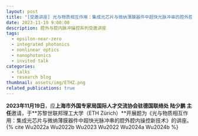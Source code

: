 ```yaml
---
layout: post
title: "[受邀讲座] 光与物质相互作用：集成光芯片与微纳薄膜器件中超快光脉冲串的腔外腔内操控新技术"
date: 2023-11-19 9:00:00
description: 腔外与腔内脉冲操控系列受邀讲座
tags:
  - epsilon-near-zero
  - integrated photonics
  - nonlinear optics
  - nanophotonics
  - invited talk
categories:
  - talks
  - research blog
thumbnail: assets/img/ETHZ.png
related_publications: true
---
```


**2023年11月19日**，应**上海市外国专家局国际人才交流协会驻德国联络处 陆少鹏 主任**邀请，于**苏黎世联邦理工大学（ETH Zürich）**开展题为《光与物质相互作用：集成光芯片与微纳薄膜器件中超快光脉冲串的腔外腔内操控新技术》的讲座。{% cite Wu2022a Wu2022b Wu2023 Wu2022 Wu2024a Wu2024b %}
